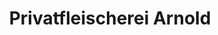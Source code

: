 ---
title: "Privatfleischerei Arnold"
url: /bad-liebenwerda/privatfleischerei-arnold/
shop: Metzgerei
---